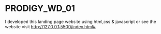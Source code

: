 # PRODIGY_WD_01
I developed this landing page website using html,css &amp; javascript or see the website visit http://127.0.0.1:5500/index.html#
